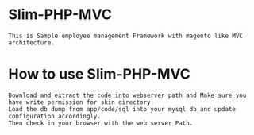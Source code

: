 Slim-PHP-MVC
============


	This is Sample employee management Framework with magento like MVC architecture.
	
How to use Slim-PHP-MVC
=======================
	Download and extract the code into webserver path and Make sure you have write permission for skin directory.
	Load the db dump from app/code/sql into your mysql db and update configuration accordingly. 	
	Then check in your browser with the web server Path.



